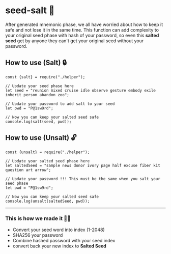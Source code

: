 # seed-salt :salt:
After generated mnemonic phase, we all have worried about how to keep it safe and not lose it in the same time.
This function can add complexity to your original seed phase with hash of your password, so even this **salted seed** get by anyone they can't get your original seed without your password.


## How to use (Salt) :lock:
```
const {salt} = require("./helper");

// Update your seed phase here
let seed = "reunion mixed cruise idle observe gesture embody exile inherit person abandon zoo";

// Update your password to add salt to your seed
let pwd = "P@1sw9rd";

// Now you can keep your salted seed safe
console.log(salt(seed, pwd));
```

## How to use (Unsalt) :unlock:
```
const {unsalt} = require("./helper");

// Update your salted seed phase here
let saltedSeed = "sample news donor ivory page half excuse fiber kit question art arrow";

// Update your password !!! This must be the same when you salt your seed phase
let pwd = "P@1sw9rd";

// Now you can keep your salted seed safe
console.log(unsalt(saltedSeed, pwd));
```

---

### This is how we made it 👷‍♂️
- Convert your seed word into index (1-2048)
- SHA256 your password
- Combine hashed password with your seed index
- convert back your new index to **Salted Seed**
